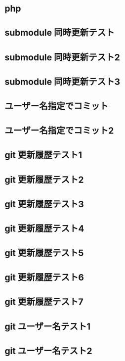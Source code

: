 # php
# submodule 同時更新テスト
# submodule 同時更新テスト2
# submodule 同時更新テスト3
# ユーザー名指定でコミット
# ユーザー名指定でコミット2

# git 更新履歴テスト1
# git 更新履歴テスト2
# git 更新履歴テスト3
# git 更新履歴テスト4
# git 更新履歴テスト5
# git 更新履歴テスト6
# git 更新履歴テスト7

# git ユーザー名テスト1
# git ユーザー名テスト2

